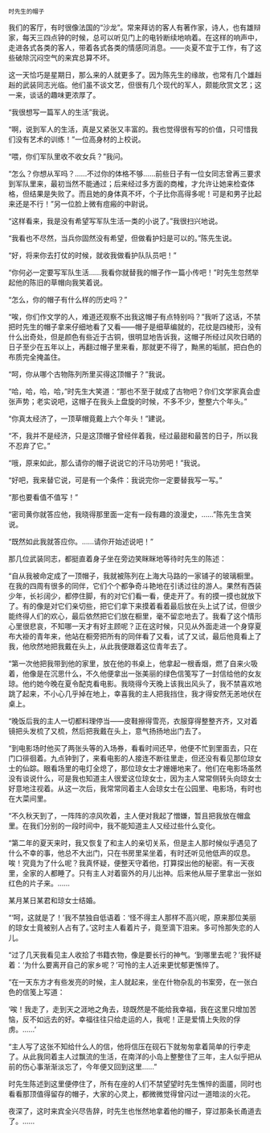     时先生的帽子 

   我们的客厅，有时很像法国的“沙龙”。常来拜访的客人有著作家，诗人，也有雄辩家，每天三四点钟的时候，总可以听见门上的电铃断续地响着。在这样的响声中，走进各式各类的客人，带着各式各类的情感同消息。——炎夏不宜于工作，有了这些破除沉闷空气的来宾总算不坏。

   这一天恰巧是星期日，那么来的人就更多了。因为陈先生的缘故，也常有几个雄赳赳的武装同志光临。他们虽不谈文艺，但很有几个现代的军人，颇能欣赏文艺；这一来，谈话的趣味更浓厚了。

   “我很想写一篇军人的生活”我说。

   “啊，说到军人的生活，真是又紧张又丰富的。我也觉得很有写的价值，只可惜我们没有艺术的训练！”一位高身材的上校说。

   “喂，你们军队里收不收女兵？”我问。

   “怎么？你想从军吗？……不过你的体格不够……前些日子有一位女同志曾再三要求到军队里来，最初当然不能通过；后来经过多方面的商榷，才允许让她来检查体格，但结果是失败了。而且她的身体真不坏，个子比你高得多呢！可是和男子比起来还是不行！”另一位脸上微有痘瘢的中尉说。

   “这样看来，我是没有希望写军队生活一类的小说了。”我很扫兴地说。

   “我看也不尽然，当兵你固然没有希望，但做看护妇是可以的。”陈先生说。

   “好，将来你去打仗的时候，就收我做看护队队员吧！”

   “你何必一定要写军队生活……我看你就替我的帽子作一篇小传吧！”时先生忽然举起他的陈旧的草帽向我笑着说。

   “怎么，你的帽子有什么样的历史吗？”

   “唉，你们作文学的人，难道还观察不出我这帽子有点特别吗？”我听了这话，不禁把时先生的帽子拿来仔细地看了又看——帽子是细草编就的，花纹是四棱形，没有什么出奇处，但是颜色有些近于古铜，很明显地告诉我，这帽子所经过风吹日晒的日子至少在五年以上，再翻过帽子里来看，那就更不得了，黝黑的垢腻，把白色的布质完全掩盖住。

   “呵，你从哪个古物陈列所里买得这顶帽子？”我说。

   “哈，哈，哈，哈，”时先生大笑道：“那也不至于就成了古物吧？你们文学家真会虚张声势；老实说吧，这帽子在我头上盘旋的时候，不多不少，整整六个年头。”

   “你真太经济了，一顶草帽竟戴上六个年头！”建说。

   “不，我并不是经济，只是这顶帽子曾经伴着我，经过最甜和最苦的日子，所以我不忍弃了它。”

   “哦，原来如此，那么请你的帽子说说它的汗马功劳吧！”我说。

   “好吧，我来替它说，可是有一个条件：我说完你一定要替我写一写。”

   “那也要看值不值写！”

   “密司黄你就答应他，我晓得那里面一定有一段有趣的浪漫史，……”陈先生含笑说。

   “既然如此我就答应你。……请你开始述说吧！”

   那几位武装同志，都挺直着身子坐在旁边笑眯眯地等待时先生的陈述：

   “自从我被命定成了一顶帽子，我就被陈列在上海大马路的一家铺子的玻璃橱里。在我的四周有很多的同伴，它们个个都争奇斗艳地在引诱过往的游人。果然有西装少年，长衫阔少，都停住脚，有的对它们看一看，便走开了。有的摸一摸也就放下了。有的像是对它们亲切些，把它们拿下来摸着看着最后放在头上试了试，但很少能终得人们的欢心，最后依然把它们放在橱里，毫不留恋地去了。我看了这个情形心里很悲哀，不知哪一天才有好主顾呢？正在这时候，只见从外面走进一个身穿夏布大褂的青年来，他站在橱旁把所有的同伴看了又看，试了又试，最后他竟看上了我，他欣然地把我戴在头上，从此我便跟着这位青年去了。

   “第一次他把我带到他的家里，放在他的书桌上，他拿起一根香烟，燃了自来火吸着，他像是在沉思什么，不久他便拿出一张美丽的绿色信笺写了一封信给他的女友琼。他约她今晚在夏令配克看电影。我晓得今天晚上该我出风头了，我不禁喜欢地跳了起来，不小心几乎掉在地上，幸喜我的主人把我挡住，我才得安然无恙地伏在桌上。

   “晚饭后我的主人一切都料理停当——皮鞋擦得雪亮，衣服穿得整整齐齐，又对着镜把头发梳了又梳，然后把我戴在头上，意气扬扬地出门去了。

   “到电影场时他买了两张头等的入场券，看看时间还早，他便不忙到里面去，只在门口徘徊着。九点钟到了，来看电影的人接连不断往里走，但还没有看见那位琼女士的仙踪。眼看场里的电灯全熄了，那位琼女士才姗姗地来了。他们在电影场虽然没有谈说什么，可是我也知道主人很爱这位琼女士，因为主人常常侧转头向琼女士好意地注视着。从这一次后，我常常同着主人会琼女士在公园里、电影场，有时也在大菜间里。

   “不久秋天到了，一阵阵的凉风吹着，主人便对我起了憎嫌，暂且把我放在帽盒里。在我们分别的一段时间中，我不能知道主人又经过些什么变化。

   “第二年的夏天来时，我又恢复了和主人的亲切关系，但是主人那时候似乎遇见了什么不幸的事，他总不大出门，只在书房里呆坐着，有时还听见他低声的叹息。唉！究竟为了什么呢？我真怀疑，便整天守着他，打算探出他的秘密。有一天夜里，全家的人都睡了。只有主人对着窗外的月儿出神。后来他从屉子里拿出一张如红色的片子来。……

   某月某日某君和琼女士结婚。

   “‘呵，这就是了！’我不禁独自低语着：‘怪不得主人那样不高兴呢，原来那位美丽的琼女士竟被别人占有了。’这时主人看着片子，竟至滴下泪来。多可怜那失恋的人儿。

   “过了几天我看见主人收拾了书籍衣物，像是要长行的神气。‘到哪里去呢？’我怀疑着：‘为什么要离开自己的家乡呢？’可怜的主人近来更忧郁更憔悴了。

   “在一天东方才有些发亮的时候，主人就起来，坐在什物杂乱的书案旁，在一张白色的信笺上写道：

   ‘唉！我走了，走到天之涯地之角去，琼既然是不能给我幸福，我在这里只增加苦恼，反不如远去的好。幸福往往只给走运的人，我呢！正是爱情上失败的俘虏。……’

   “主人写了这张不知给什么人的信，他将信压在砚石下就匆匆拿着简单的行李走了。从此我同着主人过飘流的生活，在南洋的小岛上整整住了三年，主人似乎把从前的伤心事渐渐淡忘了，今年便又回到这里……”

   时先生陈述到这里便停住了，所有在座的人们不禁望望时先生憔悴的面靥，同时也看看那顶值得留存的帽子，大家的心灵上，都微微觉得曾闪过一道暗淡的火花。

   夜深了，这时来宾全兴尽告辞，时先生也怅然地拿着他的帽子，穿过那条长甬道去了。……

